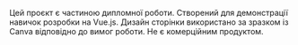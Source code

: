 Цей проєкт є частиною дипломної роботи. 
Створений для демонстрації навичок розробки на Vue.js.
Дизайн сторінки використано за зразком із Canva відповідно до вимог роботи.
Не є комерційним продуктом.
